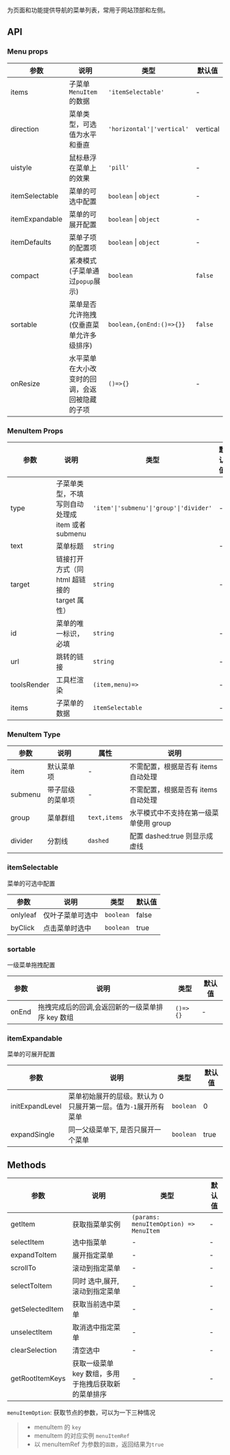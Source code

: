 为页面和功能提供导航的菜单列表，常用于网站顶部和左侧。

## API

### Menu props

| 参数 | 说明 | 类型 | 默认值 |
| --- | --- | --- | --- |
| items | 子菜单`MenuItem`的数据 | `'itemSelectable'` | - |
| direction | 菜单类型，可选值为水平和垂直 | `'horizontal'\|'vertical'` | vertical |
| uistyle | 鼠标悬浮在菜单上的效果 | `'pill'` | - |
| itemSelectable | 菜单的可选中配置 | `boolean` \| `object` | - |
| itemExpandable | 菜单的可展开配置 | `boolean` \| `object` | - |
| itemDefaults | 菜单子项的配置项 | `boolean` \| `object` | - |
| compact | 紧凑模式(子菜单通过`popup`展示) | `boolean` | `false` |
| sortable | 菜单是否允许拖拽(仅垂直菜单允许多级排序) | `boolean,{onEnd:()=>{}}` | `false` |
| onResize | 水平菜单在大小改变时的回调，会返回被隐藏的子项 | `()=>{}` | - |

### MenuItem Props

| 参数 | 说明 | 类型 | 默认值 |
| --- | --- | --- | --- |
| type | 子菜单类型，不填写则自动处理成 item 或者 submenu | `'item'\|'submenu'\|'group'\|'divider'` | - |
| text | 菜单标题 | `string` | - |
| target | 链接打开方式（同 html 超链接的 target 属性） | `string` | - |
| id | 菜单的唯一标识，必填 | `string` | - |
| url | 跳转的链接 | `string` | - |
| toolsRender | 工具栏渲染 | `(item,menu)=>` | - |
| items | 子菜单的数据 | `itemSelectable` | - |

### MenuItem Type

| 参数    | 说明             | 属性         | 说明                                   |
| ------- | ---------------- | ------------ | -------------------------------------- |
| item    | 默认菜单项       | -            | 不需配置，根据是否有 items 自动处理    |
| submenu | 带子层级的菜单项 | -            | 不需配置，根据是否有 items 自动处理    |
| group   | 菜单群组         | `text,items` | 水平模式中不支持在第一级菜单使用 group |
| divider | 分割线           | `dashed`     | 配置 dashed:true 则显示成虚线          |

### itemSelectable

菜单的可选中配置

| 参数     | 说明             | 类型      | 默认值 |
| -------- | ---------------- | --------- | ------ |
| onlyleaf | 仅叶子菜单可选中 | `boolean` | false  |
| byClick  | 点击菜单时选中   | `boolean` | true   |

### sortable

一级菜单拖拽配置

| 参数  | 说明                                             | 类型     | 默认值 |
| ----- | ------------------------------------------------ | -------- | ------ |
| onEnd | 拖拽完成后的回调,会返回新的一级菜单排序 key 数组 | `()=>{}` | -      |

### itemExpandable

菜单的可展开配置

| 参数 | 说明 | 类型 | 默认值 |
| --- | --- | --- | --- |
| initExpandLevel | 菜单初始展开的层级。默认为 0 只展开第一层。值为`-1`展开所有菜单 | `boolean` | 0 |
| expandSingle | 同一父级菜单下, 是否只展开一个菜单 | `boolean` | true |

## Methods

| 参数 | 说明 | 类型 | 默认值 |
| --- | --- | --- | --- |
| getItem | 获取指菜单实例 | `(params: menuItemOption) => MenuItem` | - |
| selectItem | 选中指菜单 | - | - |
| expandToItem | 展开指定菜单 | - | - |
| scrollTo | 滚动到指定菜单 | - | - |
| selectToItem | 同时 选中,展开,滚动到指定菜单 | - | - |
| getSelectedItem | 获取当前选中菜单 | - | - |
| unselectItem | 取消选中指定菜单 | - | - |
| clearSelection | 清空选中 | - | - |
| getRootItemKeys | 获取一级菜单 key 数组，多用于拖拽后获取新的菜单排序 | - | - |

`menuItemOption`: 获取节点的参数，可以为一下三种情况

> - menuItem 的 `key`
> - menuItem 的对应实例 `menuItemRef`
> - 以 menuItemRef 为参数的`函数`，返回结果为`true`
